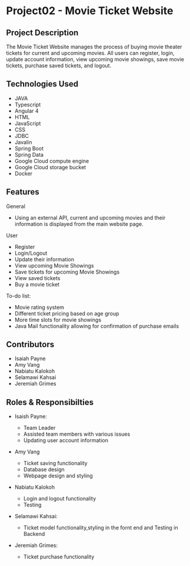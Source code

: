 # Project02 - Movie Ticket Website

## Project Description

The Movie Ticket Website manages the process of buying movie theater tickets for current and upcoming movies. All users can register, login, update account information, view upcoming movie showings, save movie tickets, purchase saved tickets, and logout. 

## Technologies Used

* JAVA
* Typescript
* Angular 4
* HTML
* JavaScript
* CSS
* JDBC
* Javalin
* Spring Boot
* Spring Data
* Google Cloud compute engine
* Google Cloud storage bucket
* Docker

## Features

General
* Using an external API, current and upcoming movies and their information is displayed from the main website page.

User
* Register 
* Login/Logout
* Update their information 
* View upcoming Movie Showings
* Save tickets for upcoming Movie Showings
* View saved tickets
* Buy a movie ticket


To-do list:
* Movie rating system
* Different ticket pricing based on age group
* More time slots for movie showings
* Java Mail functionality allowing for confirmation of purchase emails


## Contributors

* Isaiah Payne
* Amy Vang
* Nabiatu Kalokoh
* Selamawi Kahsai
* Jeremiah Grimes

## Roles & Responsibilties

* Isaish Payne:
   - Team Leader
   - Assisted team members with various issues
   - Updating user account information
   
* Amy Vang
  - Ticket saving functionality
  - Database design
  - Webpage design and styling
  
* Nabiatu Kalokoh
  - Login and logout functionality
  - Testing
   
* Selamawi Kahsai:
   - Ticket model functionality,styling in the fornt end and Testing in Backend
   
* Jeremiah Grimes:
   - Ticket purchase functionality
